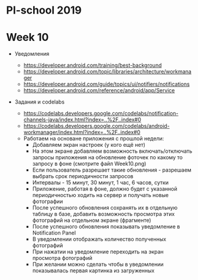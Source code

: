 # PI-school 2019

# Week 10
 - Уведомления 
 
   - https://developer.android.com/training/best-background
   - https://developer.android.com/topic/libraries/architecture/workmanager
   - https://developer.android.com/guide/topics/ui/notifiers/notifications
   - https://developer.android.com/reference/android/app/Service
 - Задания и codelabs
    - https://codelabs.developers.google.com/codelabs/notification-channels-java/index.html?index=..%2F..index#0
    - https://codelabs.developers.google.com/codelabs/android-workmanager/index.html?index=..%2F..index#0
    - Работаем на основане приложения с прошлой недели:
      - Добавляем экран настроек (у кого ещё нет)
      - На этом экране добавляем возможность включать/отключать запросы приложения на обновление фоточек по какому то запросу в фоне (смотрите файл Week10.png)
      - Если пользователь разрешает такие обновления - разрешаем выбрать срок периодичности запросов
      - Интервалы - 15 минут, 30 минут, 1 час, 6 часов, сутки
      - Приложение, работая в фоне, должно будет с указанной периодичностью ходить на сервер и получать новые фотографии
      - После успешного обновления сохранять их в отдельную таблицу в базе, добавить возможность просмотра этих фотографий на отдельном экране (фрагменте)
      - После успешного обновления показывать уведомление в Notification Panel
      - В уведомлении отображать количество полученных фотографий
      - При нажатии на уведомление переходить на экран просмотра фотографий
      - При желании можно сделать чтобы в уведомлении показывалась первая картинка из загруженных
